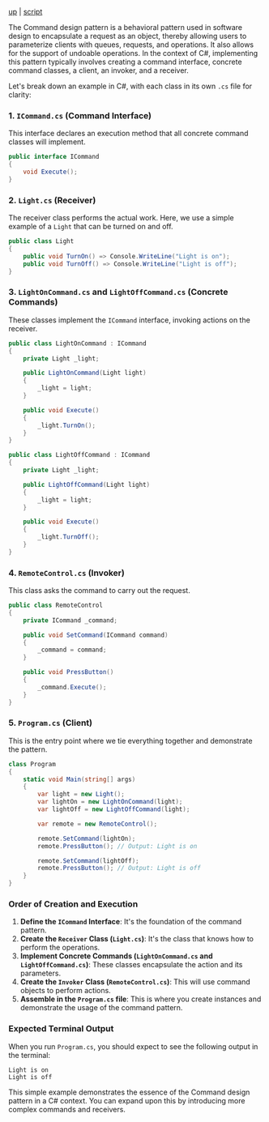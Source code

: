 [up](../README.md) | [script](script/page01.md)

The Command design pattern is a behavioral pattern used in software design to encapsulate a request as an object, thereby allowing users to parameterize clients with queues, requests, and operations. It also allows for the support of undoable operations. In the context of C#, implementing this pattern typically involves creating a command interface, concrete command classes, a client, an invoker, and a receiver.

Let's break down an example in C#, with each class in its own `.cs` file for clarity:

### 1. `ICommand.cs` (Command Interface)
This interface declares an execution method that all concrete command classes will implement.

```csharp
public interface ICommand
{
    void Execute();
}
```

### 2. `Light.cs` (Receiver)
The receiver class performs the actual work. Here, we use a simple example of a `Light` that can be turned on and off.

```csharp
public class Light
{
    public void TurnOn() => Console.WriteLine("Light is on");
    public void TurnOff() => Console.WriteLine("Light is off");
}
```

### 3. `LightOnCommand.cs` and `LightOffCommand.cs` (Concrete Commands)
These classes implement the `ICommand` interface, invoking actions on the receiver.

```csharp
public class LightOnCommand : ICommand
{
    private Light _light;

    public LightOnCommand(Light light)
    {
        _light = light;
    }

    public void Execute()
    {
        _light.TurnOn();
    }
}

public class LightOffCommand : ICommand
{
    private Light _light;

    public LightOffCommand(Light light)
    {
        _light = light;
    }

    public void Execute()
    {
        _light.TurnOff();
    }
}
```

### 4. `RemoteControl.cs` (Invoker)
This class asks the command to carry out the request.

```csharp
public class RemoteControl
{
    private ICommand _command;

    public void SetCommand(ICommand command)
    {
        _command = command;
    }

    public void PressButton()
    {
        _command.Execute();
    }
}
```

### 5. `Program.cs` (Client)
This is the entry point where we tie everything together and demonstrate the pattern.

```csharp
class Program
{
    static void Main(string[] args)
    {
        var light = new Light();
        var lightOn = new LightOnCommand(light);
        var lightOff = new LightOffCommand(light);

        var remote = new RemoteControl();

        remote.SetCommand(lightOn);
        remote.PressButton(); // Output: Light is on

        remote.SetCommand(lightOff);
        remote.PressButton(); // Output: Light is off
    }
}
```

### Order of Creation and Execution
1. **Define the `ICommand` Interface**: It's the foundation of the command pattern.
2. **Create the `Receiver` Class (`Light.cs`)**: It's the class that knows how to perform the operations.
3. **Implement Concrete Commands (`LightOnCommand.cs` and `LightOffCommand.cs`)**: These classes encapsulate the action and its parameters.
4. **Create the `Invoker` Class (`RemoteControl.cs`)**: This will use command objects to perform actions.
5. **Assemble in the `Program.cs` file**: This is where you create instances and demonstrate the usage of the command pattern.

### Expected Terminal Output
When you run `Program.cs`, you should expect to see the following output in the terminal:
```
Light is on
Light is off
```

This simple example demonstrates the essence of the Command design pattern in a C# context. You can expand upon this by introducing more complex commands and receivers.
